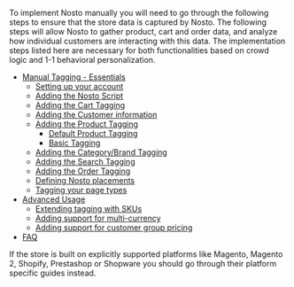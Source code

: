To implement Nosto manually you will need to go through the following steps to ensure that the store data is captured by Nosto. The following steps will allow Nosto to gather product, cart and order data, and analyze how individual customers are interacting with this data. The implementation steps listed here are necessary for both functionalities based on crowd logic and 1-1 behavioral personalization.

* [Manual Tagging - Essentials](Manual-implementation)
  * [Setting up your account](Setting-up-your-account)
  * [Adding the Nosto Script](Add-Nosto-script)
  * [Adding the Cart Tagging](Cart-Tagging)
  * [Adding the Customer information](Adding-the-customer-information)
  * [Adding the Product Tagging](Product-Tagging)
    * [Default Product Tagging](Basic/Default-Product-Tagging.md)
    * [Basic Tagging](Basic/Minimum-Product-Tagging.md)
  * [Adding the Category/Brand Tagging](Category-&-Brand-tagging)
  * [Adding the Search Tagging](Search-Tagging)
  * [Adding the Order Tagging](Order-Tagging)
  * [Defining Nosto placements](Defining-Nosto-placements)
  * [Tagging your page types](Tag-your-page-types)
* [Advanced Usage](Advanced-implementation)
  * [Extending tagging with SKUs](Extending-tagging-with-SKUs)
  * [Adding support for multi-currency](Adding-support-for-multi-currency)
  * [Adding support for customer group pricing](Adding-support-for-customer-group-pricing)
* [FAQ](Basic/FAQ.md)

If the store is built on explicitly supported platforms like Magento, Magento 2, Shopify, Prestashop or Shopware you should go through their platform specific guides instead.